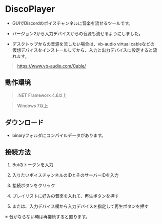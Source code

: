 # DiscoPlayer
+ GUIでDiscordのボイスチャンネルに音楽を流せるツールです。

+ バージョン2から入力デバイスからの音源も流せるようにしました。

+ デスクトップからの音源を流したい場合は、vb-audio virtual cableなどの仮想デバイスをインストールしてから、入力と出力デバイスに設定すると流れます。

> https://www.vb-audio.com/Cable/


## 動作環境

> .NET Framework 4.6以上

> Windows 7以上


## ダウンロード

* binaryフォルダにコンパイルデータがあります。


## 接続方法

1. Botのトークンを入力

2. 入りたいボイスチャンネルのIDとそのサーバーIDを入力

3. 接続ボタンをクリック

4. プレイリストに好みの音楽を入れて、再生ボタンを押す

5. または、入力デバイス欄から入力デバイスを指定して再生ボタンを押す

※ 音がならない時は再接続すると直ります。
